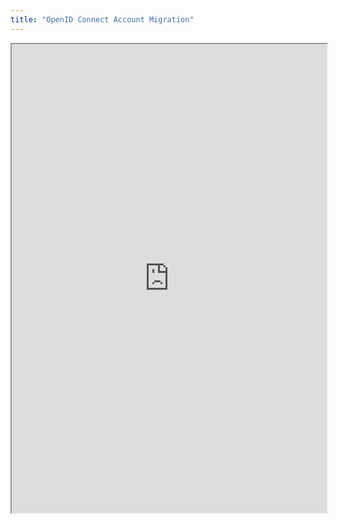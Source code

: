 ```yaml
---
title: "OpenID Connect Account Migration"
---
```



<iframe height="750" width="100%" src="https://ewelton.github.io/ktest/wiki.html#OpenID%20Connect%20Account%20Migration"></iframe>

